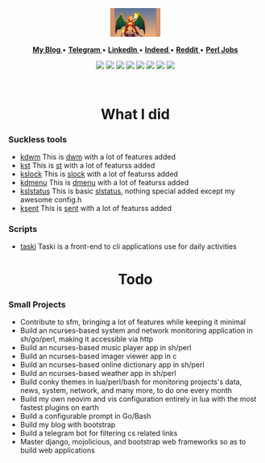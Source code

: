 <p align="center">
  <img height=60% width=20% src="./sexy-anime-charizard-girl-12piukxtb1gctol5.jpg">
</p>
<p align="center">
<b><a href="none"> My Blog </a></b>
•
<b><a href="none"> Telegram </a></b>
•
<b><a href="none"> LinkedIn </a></b>
•
<b><a href="none"> Indeed </a></b>
•
<b><a href="mailto:tcheukueppo@gmail.com"> Reddit </a></b>
 •
<b><a href="none"> Perl Jobs </a></b>
<!--<b><a href="https://www.paypal.me/bobbyhub">Sponsor</a></b>-->
</p>
<p align="center">
<img src="https://img.shields.io/badge/c-%2357A143.svg?&style=for-the-badge&logo=c&logoColor=white"/>
<img src="https://img.shields.io/badge/bash-%2300ADD8.svg?&style=for-the-badge&logo=linux&logoColor=white" />
<img src="https://img.shields.io/badge/perl-%33020000.svg?&style=for-the-badge&logo=perl&logoColor=white"/>
<img src="https://img.shields.io/badge/go-%2300ADD8.svg?&style=for-the-badge&logo=go&logoColor=white" />
<img src="https://img.shields.io/badge/lua-%232C2D72.svg?&style=for-the-badge&logo=lua&logoColor=white"/>
<img src="https://img.shields.io/badge/C++%20-%23007ACC.svg?&style=for-the-badge&logo=Cplusplus&logoColor=white"/>
<img src="https://img.shields.io/badge/python-%2357A143.svg?&style=for-the-badge&logo=python&logoColor=white"/>
<img src="https://img.shields.io/badge/javascript-%23f7a41d.svg?&style=for-the-badge&logo=javascript&logoColor=white"/>
</p>
<br>
<div align="center">
  
# What I did

</div>

### Suckless tools

  - [kdwm](https://github.com/tcheukueppo/kdwm) This is [dwm](https://dwm.suckless.org/) with a lot of features added
  - [kst](https://github.com/tcheukueppo/kst) This is [st](https://st.suckless.org/) with a lot of featurss added
  - [kslock](https://github.com/tcheukueppo/kslock) This is [slock](https://tools.suckless.org/slock/) with a lot of featurss added
  - [kdmenu](https://github.com/tcheukueppo/kdmenu) This is [dmenu](https://tools.suckless.org/dmenu/) with a lot of featurss added
  - [kslstatus](https://github.com/tcheukueppo/kslstatus) This is basic [slstatus](https://tools.suckless.org/dmenu/), nothing special added except 
  my awesome      config.h
  - [ksent](https://github.com/tcheukueppo/ksent) This is [sent](https://tools.suckless.org/sent/) with a lot of featurss added

### Scripts

  - [taski](https://github.com/tcheukueppo/taski) Taski is a front-end to cli applications use for daily activities

<div align="center">
  
# Todo

</div>

### Small Projects

- Contribute to sfm, bringing a lot of features while keeping it minimal
- Build an ncurses-based system and network monitoring application in sh/go/perl, making it accessible via http
- Build an ncurses-based music player app in sh/perl
- Build an ncurses-based imager viewer app in c
- Build an ncurses-based online dictionary app in sh/perl
- Build an ncurses-based weather app in sh/perl
- Build conky themes in lua/perl/bash for monitoring projects's data, news, system, network, and many more, to do one every month
- Build my own neovim and vis configuration entirely in lua with the most fastest plugins on earth
- Build a configurable prompt in Go/Bash
- Build my blog with bootstrap
- Build a telegram bot for filtering cs related links
- Master django, mojolicious, and bootstrap web frameworks so as to build web applications
